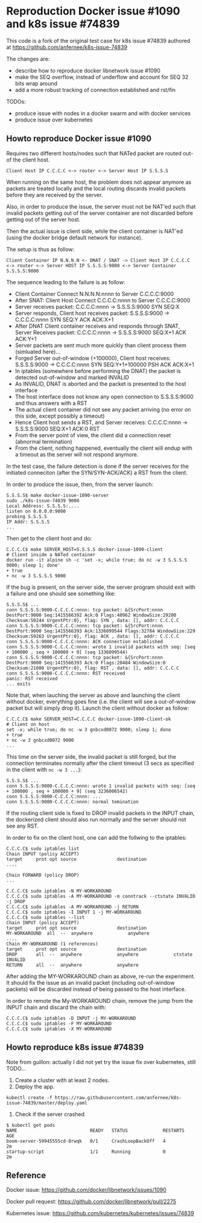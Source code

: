 # Reproduction Docker issue #1090 and k8s issue #74839

This code is a fork of the original test case for k8s issue #74839
authored at https://github.com/anfernee/k8s-issue-74839

The changes are:
- describe how to reproduce docker libnetwork issue #1090
- make the SEQ overflow, instead of underflow and account for SEQ 32 bits wrap around
- add a more robust tracking of connection established and rst/fin

TODOs:
- produce issue with nodes in a docker swarm and with docker services
- produce issue over kubernetes

## Howto reproduce Docker issue #1090

Requires two different hosts/nodes such that NATed packet are routed out-of the client host.

`Client Host IP C.C.C.C <-> router <-> Server Host IP S.S.S.S`

When running on the same host, the problem does not appear anymore as packets are treated locally
and the local routing discards invalid packets before they are received by the server.

Also, in order to produce the issue, the server must not be NAT'ed such that invalid packets
getting out of the server container are not discarded before getting out of the server host.

Then the actual issue is client side, while the client container is NAT'ed (using the docker
bridge default network for instance).

The setup is thus as follow:

`Client Container IP N.N.N.N <- DNAT / SNAT -> Client Host IP C.C.C.C <-> router <-> Server HOST IP S.S.S.S:9000 <-> Server Container S.S.S.S:9000`

The sequence leading to the failure is as follow:

- Client Container Connect N.N.N.N:nnnn to Server C.C.C.C:9000
- After SNAT: Client Host Connect C.C.C.C:nnnn to Server C.C.C.C:9000
- Server receives packet: C.C.C.C:nnnn ->  S.S.S.S:9000 SYN SEQ:X
- Server responds, Client host receives packet: S.S.S.S:9000 -> C.C.C.C:nnnn SYN SEQ:Y ACK ACK:X+1
- After DNAT Client container receives and responds through SNAT, Server Receives packet: C.C.C.C:nnnn -> S.S.S.S:9000 SEQ:X+1 ACK ACK:Y+1
- Server packets are sent much more quickly than client process them (simluated here)...
- Forged Server out-of-window (+100000), Client host receives: S.S.S.S:9000 -> C.C.C.C:nnnn SYN SEQ:Y+1+100000 PSH ACK ACK:X+1 
- In iptables (somewhere before performing the DNAT) the packet is detected out-of-window and marked INVALID
- As INVALID, DNAT is aborted and the packet is presented to the host interface
- The host interface does not know any open connection to S.S.S.S:9000 and thus answers with a RST
- The actual client container did not see any packet arriving (no error on this side, except possibly a timeout)
- Hence Client host sends a RST, and Server receives: C.C.C.C:nnnn ->  S.S.S.S:9000  SEQ:X+1 ACK:0 RST
- From the server point of view, the client did a connection reset (abnormal termination)
- From the client, nothing happened, eventually the client will endup with a timeout as the server will not respond anymore.

In the test case, the failure detection is done if the server receives for the initiated conneciton (after the SYN/SYN-ACK/ACK)
a RST from the client.

In order to produce the issue, then, from the server launch:

    S.S.S.S$ make docker-issue-1090-server
    sudo ./k8s-issue-74839 9000
    Local Address: S.S.S.S:....
    listen on 0.0.0.0:9000
    probing S.S.S.S
    IP Addr: S.S.S.S
    ...

Then get to the client host and do:

    C.C.C.C$ make SERVER_HOST=S.S.S.S docker-issue-1090-client
    # Client inside a NATed container
    docker run -it alpine sh -c 'set -x; while true; do nc -w 3 S.S.S.S 9000; sleep 1; done'
    + true
    + nc -w 3 S.S.S.S 9000

If the bug is present, on the server side, the server program should exit with a failure and one should see something like:

    S.S.S.S$ ...
    conn S.S.S.S:9000-C.C.C.C:nnnn: tcp packet: &{SrcPort:nnnn DestPort:9000 Seq:1415566392 Ack:0 Flags:40962 WindowSize:29200 Checksum:50244 UrgentPtr:0}, flag: SYN , data: [], addr: C.C.C.C
    conn S.S.S.S:9000-C.C.C.C:nnnn: tcp packet: &{SrcPort:nnnn DestPort:9000 Seq:1415566393 Ack:1336099544 Flags:32784 WindowSize:229 Checksum:59263 UrgentPtr:0}, flag: ACK , data: [], addr: C.C.C.C
    conn S.S.S.S:9000-C.C.C.C:nnnn: ACK connection established
    conn S.S.S.S:9000-C.C.C.C:nnnn: wrote 1 invalid packets with seq: [seq + 100000 , seq + 100000 + 9[ (seq 1336099544)
    conn S.S.S.S:9000-C.C.C.C:nnnn: tcp packet: &{SrcPort:nnnn DestPort:9000 Seq:1415566393 Ack:0 Flags:20484 WindowSize:0 Checksum:21080 UrgentPtr:0}, flag: RST , data: [], addr: C.C.C.C
    conn S.S.S.S:9000-C.C.C.C:nnnn: RST received
    panic: RST received
    ... exits
    

Note that, when lauching the server as above and launching the client without docker, everything goes fine
(i.e. the client will see a out-of-window packet but will simply drop it). Launch the client without docker as follow:

    C.C.C.C$ make SERVER_HOST=C.C.C.C docker-issue-1090-client-ok
    # Client on host
    set -x; while true; do nc -w 3 gnbcxd0072 9000; sleep 1; done
    + true
    + nc -w 3 gnbcxd0072 9000
    ...

This time on the server side, the invalid packet is still forged, but the connection terminates normally after
the client timeout (3 secs as specified in the client with `nc -w 3 ...`):

    S.S.S.S$ ...
    conn S.S.S.S:9000-C.C.C.C:nnnn: wrote 1 invalid packets with seq: [seq + 100000 , seq + 100000 + 9[ (seq 3236006542)
    conn S.S.S.S:9000-C.C.C.C:nnnn: ...
    conn S.S.S.S:9000-C.C.C.C:nnnn: normal temination

If the routing client side is fixed to DROP invalid packets in the INPUT chain, the dockerized client should
also run normally and the server should not see any RST.

In order to fix on the client host, one can add the follwing to the iptables:

    C.C.C.C$ sudo iptables list
    Chain INPUT (policy ACCEPT)
    target     prot opt source               destination         
    ....
    
    Chain FORWARD (policy DROP)
    ...

    C.C.C.C$ sudo iptables -N MY-WORKAROUND
    C.C.C.C$ sudo iptables -A MY-WORKAROUND -m conntrack --ctstate INVALID -j DROP
    C.C.C.C$ sudo iptables -A MY-WORKAROUND -j RETURN
    C.C.C.C$ sudo iptables -I INPUT 1 -j MY-WORKAROUND
    C.C.C.C$ sudo iptables --list
    Chain INPUT (policy ACCEPT)
    target     prot opt source               destination         
    MY-WORKAROUND  all  --  anywhere             anywhere            
    ....
    Chain MY-WORKAROUND (1 references)
    target     prot opt source               destination         
    DROP       all  --  anywhere             anywhere             ctstate INVALID
    RETURN     all  --  anywhere             anywhere            

After adding the MY-WORKAROUND chain as above, re-run the experiment. It should fix the issue as an invalid packet (including
out-of-window packets) will be discarded instead of being passed to the host interface.

In order to remote the My-WORKAROUND chain, remove the jump from the INPUT chain and discard the chain with:

    C.C.C.C$ sudo iptables -D INPUT -j MY-WORKAROUND
    C.C.C.C$ sudo iptables -F MY-WORKAROUND
    C.C.C.C$ sudo iptables -X MY-WORKAROUND


## Howto reproduce k8s issue #74839

Note from guillon: actually I did not yet try the issue fix over kubernetes, still TODO...

1. Create a cluster with at least 2 nodes.
1. Deploy the app.
```console
kubectl create -f https://raw.githubusercontent.com/anfernee/k8s-issue-74839/master/deploy.yaml
```

1. Check if the server crashed
```console
$ kubectl get pods
NAME                           READY   STATUS             RESTARTS   AGE
boom-server-59945555cd-8rwqk   0/1     CrashLoopBackOff   4          2m
startup-script                 1/1     Running            0          2m
```

## Reference

Docker issue: https://github.com/docker/libnetwork/issues/1090

Docker pull request: https://github.com/docker/libnetwork/pull/2275

Kubernetes issue: https://github.com/kubernetes/kubernetes/issues/74839


